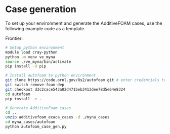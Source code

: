 # Case generation
To set up your environment and generate the AdditiveFOAM cases, use the following example code as a template.


Frontier:

```bash
# Setup python environment
module load cray-python
python -m venv ve_myna
source ./ve_myna/bin/activate
pip install -U pip

# Install autofoam to python environment
git clone https://code.ornl.gov/8s2/autofoam.git # enter credentials to clone
git switch remove-foam-dep
git checkout d3c2cace543a02d471beb3413dee78d5e64e8324
cd autofoam
pip install -e .

# Generate AdditiveFoam cases
cd ..
unzip additivefoam_exaca_cases -d ./myna_cases
cd myna_cases/autofoam
python autofoam_case_gen.py

```